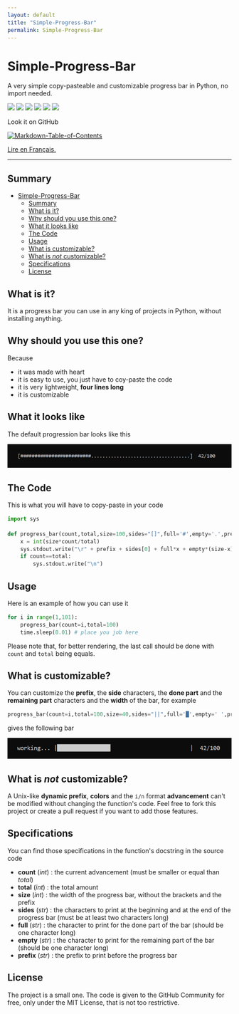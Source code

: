 ```yaml
---
layout: default
title: "Simple-Progress-Bar"
permalink: Simple-Progress-Bar
---
```


# Simple-Progress-Bar
A very simple copy-pasteable and customizable progress bar in Python, no import needed.

![](https://img.shields.io/badge/status-Finished-green) ![](https://img.shields.io/github/license/Relex12/Simple-Progress-Bar) ![](https://img.shields.io/github/repo-size/Relex12/Simple-Progress-Bar) ![](https://img.shields.io/github/languages/top/Relex12/Simple-Progress-Bar) ![](https://img.shields.io/github/last-commit/Relex12/Simple-Progress-Bar) ![](https://img.shields.io/github/stars/Relex12/Simple-Progress-Bar)

Look it on GitHub

[![Markdown-Table-of-Contents](https://github-readme-stats.vercel.app/api/pin/?username=Relex12&repo=Simple-Progress-Bar)](https://github.com/Relex12/Simple-Progress-Bar)

[Lire en Français.](https://relex12.github.io/fr/Simple-Progress-Bar)

---

## Summary

* [Simple-Progress-Bar](#simple-progress-bar)
    * [Summary](#summary)
    * [What is it?](#what-is-it)
    * [Why should you use this one?](#why-should-you-use-this-one)
    * [What it looks like](#what-it-looks-like)
    * [The Code](#the-code)
    * [Usage](#usage)
    * [What is customizable?](#what-is-customizable)
    * [What is *not* customizable?](#what-is-not-customizable)
    * [Specifications](#specifications)
    * [License](#license)

<!-- table of contents created by Adrian Bonnet, see https://Relex12.github.io/Markdown-Table-of-Contents for more -->



## What is it?

It is a progress bar you can use in any king of projects in Python, without installing anything.



## Why should you use this one?

Because

*   it was made with heart
*   it is easy to use, you just have to coy-paste the code
*   it is very lightweight, **four lines long**
*   it is customizable



## What it looks like

The default progression bar looks like this

![default bar](https://raw.githubusercontent.com/Relex12/Simple-Progress-Bar/main/img/default_bar.png)



## The Code

This is what you will have to copy-paste in your code

```python
import sys

def progress_bar(count,total,size=100,sides="[]",full='#',empty='.',prefix=""):
    x = int(size*count/total)
    sys.stdout.write("\r" + prefix + sides[0] + full*x + empty*(size-x) + sides[1] + ' ' + str(count).rjust(len(str(total)),' ')+"/"+str(total))
    if count==total:
        sys.stdout.write("\n")
```



## Usage

Here is an example of how you can use it

```python
for i in range(1,101):
	progress_bar(count=i,total=100)
    time.sleep(0.01) # place you job here
```

Please note that, for better rendering, the last call should be done with `count` and `total` being equals.



## What is customizable?

You can customize the **prefix**, the **side** characters, the **done part** and the **remaining part** characters and the **width** of the bar, for example

```python
progress_bar(count=i,total=100,size=40,sides="||",full='█',empty=' ',prefix="working...")
```

gives the following bar

![custom bar](https://raw.githubusercontent.com/Relex12/Simple-Progress-Bar/main/img/custom_bar.png)



## What is *not* customizable?

A Unix-like **dynamic prefix**, **colors** and the `i/n` format **advancement** can't be modified without changing the function's code. Feel free to fork this project or create a pull request if you want to add those features.



## Specifications

You can find those specifications in the function's docstring in the source code

* **count** (*int*) : the current advancement (must be smaller or equal than *total*)
* **total** (*int*) : the total amount
* **size** (*int*) : the width of the progress bar, without the brackets and the prefix
* **sides** (*str*) : the characters to print at the beginning and at the end of the progress bar (must be at least two characters long)
* **full** (*str*) : the character to print for the done part of the bar (should be one character long)
* **empty** (*str*) : the character to print for the remaining part of the bar (should be one character long)
* **prefix** (*str*) : the prefix to print before the progress bar



## License

The project is a small one. The code is given to the GitHub Community  for free, only under the MIT License, that is not too restrictive.
